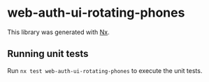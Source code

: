 # web-auth-ui-rotating-phones

This library was generated with [Nx](https://nx.dev).

## Running unit tests

Run `nx test web-auth-ui-rotating-phones` to execute the unit tests.
